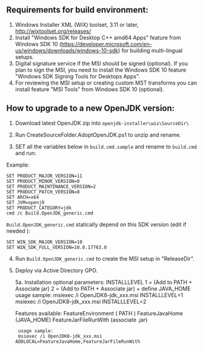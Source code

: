 ## Requirements for build environment:

1. Windows Installer XML (WiX) toolset, 3.11 or later, http://wixtoolset.org/releases/
2. Install "Windows SDK for Desktop C++ amd64 Apps" feature from Windows SDK 10 (https://developer.microsoft.com/en-us/windows/downloads/windows-10-sdk) for building multi-lingual setups.
3. Digital signature service if the MSI should be signed (optional). If you plan to sign the MSI, you need to install the Windows SDK 10 feature "Windows SDK Signing Tools for Desktops Apps".
4. For reviewing the MSI setup or creating custom MST transforms you can install feature "MSI Tools" from Windows SDK 10 (optional).


## How to upgrade to a new OpenJDK version:

1. Download latest OpenJDK zip into `openjdk-installer\wix\SourceDir\`

2. Run CreateSourceFolder.AdoptOpenJDK.ps1 to unzip and rename.

3. SET all the variables below in `build.cmd.sample` and rename to `build.cmd` and run:

  Example:
  ```batch
  SET PRODUCT_MAJOR_VERSION=11
  SET PRODUCT_MINOR_VERSION=0
  SET PRODUCT_MAINTENANCE_VERSION=2
  SET PRODUCT_PATCH_VERSION=8
  SET ARCH=x64
  SET JVM=openj9
  SET PRODUCT_CATEGORY=jdk
  cmd /c Build.OpenJDK_generic.cmd
  ```

 `Build.OpenJDK_generic.cmd` statically depend on this SDK version (edit if needed ):
  ```batch
  SET WIN_SDK_MAJOR_VERSION=10
  SET WIN_SDK_FULL_VERSION=10.0.17763.0
  ```

4. Run `Build.OpenJDK_generic.cmd` to create the MSI setup in "ReleaseDir".

5. Deploy via Active Directory GPO.

   5a. Installation optional parameters:
   	INSTALLLEVEL
   		1 = (Add to PATH + Associate jar)
   		2 = (Add to PATH + Associate jar) + define JAVA_HOME
   		usage sample: 
   		msiexec /i OpenJDK8-jdk_xxx.msi INSTALLLEVEL=1
   		msiexec /i OpenJDK8-jdk_xxx.msi INSTALLLEVEL=2
   		

	Features available:
		FeatureEnvironment ( PATH )
		FeatureJavaHome (JAVA_HOME)
		FeatureJarFileRunWith (associate .jar)
		
		usage sample:
		msiexec /i OpenJDK8-jdk_xxx.msi ADDLOCAL=FeatureJavaHome,FeatureJarFileRunWith

